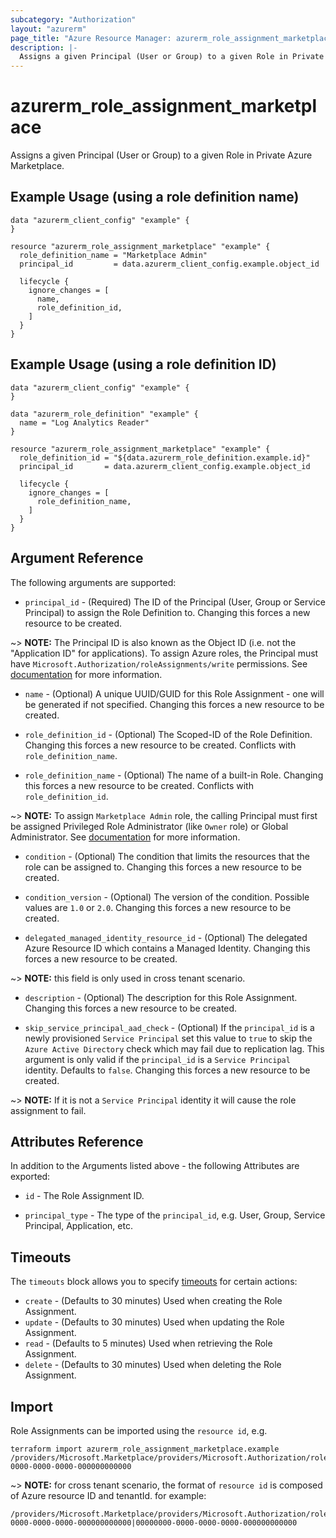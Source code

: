 ```yaml
---
subcategory: "Authorization"
layout: "azurerm"
page_title: "Azure Resource Manager: azurerm_role_assignment_marketplace"
description: |-
  Assigns a given Principal (User or Group) to a given Role in Private Azure Marketplace.
---
```


# azurerm_role_assignment_marketplace

Assigns a given Principal (User or Group) to a given Role in Private Azure Marketplace.

## Example Usage (using a role definition name)

```hcl
data "azurerm_client_config" "example" {
}

resource "azurerm_role_assignment_marketplace" "example" {
  role_definition_name = "Marketplace Admin"
  principal_id         = data.azurerm_client_config.example.object_id

  lifecycle {
    ignore_changes = [
      name,
      role_definition_id,
    ]
  }
}
```

## Example Usage (using a role definition ID)

```hcl
data "azurerm_client_config" "example" {
}

data "azurerm_role_definition" "example" {
  name = "Log Analytics Reader"
}

resource "azurerm_role_assignment_marketplace" "example" {
  role_definition_id = "${data.azurerm_role_definition.example.id}"
  principal_id       = data.azurerm_client_config.example.object_id

  lifecycle {
    ignore_changes = [
      role_definition_name,
    ]
  }
}
```

## Argument Reference

The following arguments are supported:

* `principal_id` - (Required) The ID of the Principal (User, Group or Service Principal) to assign the Role Definition to. Changing this forces a new resource to be created.

~> **NOTE:** The Principal ID is also known as the Object ID (i.e. not the "Application ID" for applications). To assign Azure roles, the Principal must have `Microsoft.Authorization/roleAssignments/write` permissions. See [documentation](https://learn.microsoft.com/en-us/azure/role-based-access-control/role-assignments-portal) for more information.

* `name` - (Optional) A unique UUID/GUID for this Role Assignment - one will be generated if not specified. Changing this forces a new resource to be created.

* `role_definition_id` - (Optional) The Scoped-ID of the Role Definition. Changing this forces a new resource to be created. Conflicts with `role_definition_name`.

* `role_definition_name` - (Optional) The name of a built-in Role. Changing this forces a new resource to be created. Conflicts with `role_definition_id`.

~> **NOTE:** To assign `Marketplace Admin` role, the calling Principal must first be assigned Privileged Role Administrator (like `Owner` role) or Global Administrator. See [documentation](https://learn.microsoft.com/en-us/marketplace/create-manage-private-azure-marketplace-new#prerequisites) for more information.

* `condition` - (Optional) The condition that limits the resources that the role can be assigned to. Changing this forces a new resource to be created.

* `condition_version` - (Optional) The version of the condition. Possible values are `1.0` or `2.0`. Changing this forces a new resource to be created.

* `delegated_managed_identity_resource_id` - (Optional) The delegated Azure Resource ID which contains a Managed Identity. Changing this forces a new resource to be created.

~> **NOTE:** this field is only used in cross tenant scenario.

* `description` - (Optional) The description for this Role Assignment. Changing this forces a new resource to be created.

* `skip_service_principal_aad_check` - (Optional) If the `principal_id` is a newly provisioned `Service Principal` set this value to `true` to skip the `Azure Active Directory` check which may fail due to replication lag. This argument is only valid if the `principal_id` is a `Service Principal` identity. Defaults to `false`. Changing this forces a new resource to be created.

~> **NOTE:** If it is not a `Service Principal` identity it will cause the role assignment to fail.

## Attributes Reference

In addition to the Arguments listed above - the following Attributes are exported:

* `id` - The Role Assignment ID.

* `principal_type` - The type of the `principal_id`, e.g. User, Group, Service Principal, Application, etc.

## Timeouts

The `timeouts` block allows you to specify [timeouts](https://www.terraform.io/language/resources/syntax#operation-timeouts) for certain actions:

* `create` - (Defaults to 30 minutes) Used when creating the Role Assignment.
* `update` - (Defaults to 30 minutes) Used when updating the Role Assignment.
* `read` - (Defaults to 5 minutes) Used when retrieving the Role Assignment.
* `delete` - (Defaults to 30 minutes) Used when deleting the Role Assignment.

## Import

Role Assignments can be imported using the `resource id`, e.g.

```shell
terraform import azurerm_role_assignment_marketplace.example /providers/Microsoft.Marketplace/providers/Microsoft.Authorization/roleAssignments/00000000-0000-0000-0000-000000000000
```

~> **NOTE:** for cross tenant scenario, the format of `resource id` is composed of Azure resource ID and tenantId. for example:

```text
/providers/Microsoft.Marketplace/providers/Microsoft.Authorization/roleAssignments/00000000-0000-0000-0000-000000000000|00000000-0000-0000-0000-000000000000
```
